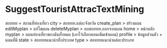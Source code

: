 # SuggestTouristAttracTextMining
สถททท = สถานที่ท่องเที่ยว
city > สถททท.แต่ละจังหวัด
create_plan > สร้างแผน
editMyplan > แก้ไขแผน
deleteMyplan > ลบสถททท.ออกจากแผน
home > หน้าหลัก
myplan > แผนท่องเที่ยวของฉันทั้งหมด (เอาไว้เลือกตอนเพิ่มเข้าแผน)
profile > ข้อมูลส่วนตัว + แผนที่มี
state > สถทททแนะนำทั้งประเทศ
type > สถทททแนะนำแต่ละประเภท

